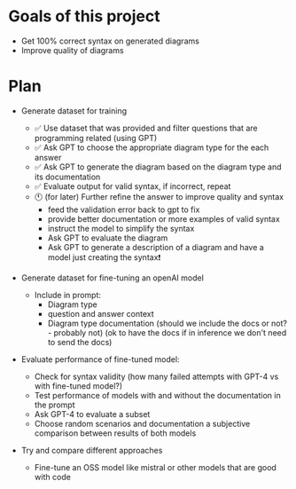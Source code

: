 # Goals of this project
- Get 100% correct syntax on generated diagrams
- Improve quality of diagrams

# Plan
- Generate dataset for training
  - ✅ Use dataset that was provided and filter questions that are programming related (using GPT)
  - ✅ Ask GPT to choose the appropriate diagram type for the each answer
  - ✅ Ask GPT to generate the diagram based on the diagram type and its documentation
  - ✅ Evaluate output for valid syntax, if incorrect, repeat
  - 🕚 (for later) Further refine the answer to improve quality and syntax
    - feed the validation error back to gpt to fix
    - provide better documentation or more examples of valid syntax
    - instruct the model to simplify the syntax
    - Ask GPT to evaluate the diagram
    - Ask GPT to generate a description of a diagram and have a model just creating the syntax❗
- Generate dataset for fine-tuning an openAI model
  - Include in prompt:
    - Diagram type
    - question and answer context
    - Diagram type documentation (should we include the docs or not? - probably not) (ok to have the docs if in inference we don't need to send the docs)
- Evaluate performance of fine-tuned model:
  - Check for syntax validity (how many failed attempts with GPT-4 vs with fine-tuned model?)
  - Test performance of models with and without the documentation in the prompt
  - Ask GPT-4 to evaluate a subset
  - Choose random scenarios and documentation a subjective comparison between results of both models

- Try and compare different approaches
  - Fine-tune an OSS model like mistral or other models that are good with code